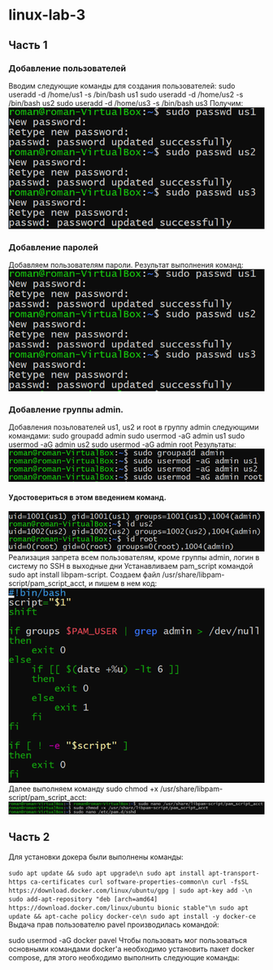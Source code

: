 # linux-lab-3
## Часть 1
### Добавление пользователей
Вводим следующие команды для создания пользователей:
sudo useradd -d /home/us1 -s /bin/bash us1
sudo useradd -d /home/us2 -s /bin/bash us2
sudo useradd -d /home/us3 -s /bin/bash us3
Получим:
![](images/image.png)
### Добавление паролей
Добавляем пользователям пароли. Результат выполнения команд:
![](images/image_2020-12-24_15-16-24.png)
### Добавление группы admin.
Добавления позьлователей us1, us2 и root в группу admin следующими командами:
sudo groupadd admin
sudo usermod -aG admin us1
sudo usermod -aG admin us2
sudo usermod -aG admin root
Результаты:
![](images/image_2020-12-24_15-22-27.png)
#### Удостовериться в этом введением команд.
![](images/image_2020-12-24_15-27-38.png)
Реализация запрета всем пользователям, кроме группы admin, логин в систему по SSH в выходные дни
Устанавливаем pam_script командой sudo apt install libpam-script.
Создаем файл /usr/share/libpam-script/pam_script_acct, и пишем в нем код:
![](images/image_2020-12-24_15-40-25.png)
Далее выполняем команду sudo chmod +x /usr/share/libpam-script/pam_script_acct:
![](images/image_2020-12-24_15-38-56.png)
## Часть 2
Для установки докера были выполнены команды:

``sudo apt update && sudo apt upgrade\n
sudo apt install apt-transport-https ca-certificates curl software-properties-common\n
curl -fsSL https://download.docker.com/linux/ubuntu/gpg | sudo apt-key add -\n
sudo add-apt-repository "deb [arch=amd64] https://download.docker.com/linux/ubuntu bionic stable"\n
sudo apt update && apt-cache policy docker-ce\n
sudo apt install -y docker-ce``
Выдача прав пользователю pavel производилась командой:

sudo usermod -aG docker pavel 
Чтобы пользовать мог пользоваться основными командами docker'a необходимо установить пакет docker compose, для этого необходимо выполнить следующие команды:
